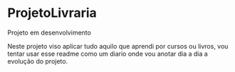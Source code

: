 # ProjetoLivraria
Projeto em desenvolvimento 

Neste projeto viso aplicar tudo aquilo que aprendi por cursos ou livros, vou tentar usar esse readme como um diario onde vou anotar dia a dia a evolução do projeto.
